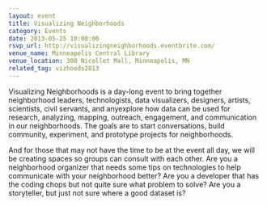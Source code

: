 ```yaml
---
layout: event 
title: Visualizing Neighborhoods 
category: Events
date: 2013-05-25 10:00:00
rsvp_url: http://visualizingneighborhoods.eventbrite.com/
venue_name: Minneapolis Central Library 
venue_location: 300 Nicollet Mall, Minneapolis, MN
related_tag: vizhoods2013
---
```


Visualizing Neighborhoods is a day-long event to bring together neighborhood
leaders, technologists, data visualizers, designers, artists, scientists, civil
servants, and anyexplore how data can be used for research, analyzing, mapping,
outreach, engagement, and communication in our neighborhoods.  The goals are to
start conversations, build community, experiment, and prototype projects for
neighborhoods. 

And for those that may not have the time to be at the event all day, we will be
creating spaces so groups can consult with each other.  Are you a neighborhood
organizer that needs some tips on technologies to help communicate with your
neighborhood better?  Are you a developer that has the coding chops but not
quite sure what problem to solve?  Are you a storyteller, but just not sure
where a good dataset is?
